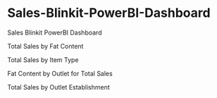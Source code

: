 # Sales-Blinkit-PowerBI-Dashboard
Sales Blinkit PowerBI Dashboard

Total Sales by Fat Content

Total Sales by Item Type

Fat Content by Outlet for Total Sales

Total Sales by Outlet Establishment
